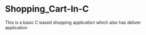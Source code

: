 # Shopping_Cart-In-C
This is a basic C based shopping application which also has deliver application 
